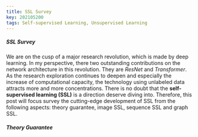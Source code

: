```yaml
---
title: SSL Survey
key: 202105200
tags: Self-supervised Learning, Unsupervised Learning
---
```


##### SSL Survey

We are on the cusp of a major research revolution, which is made by deep learning. In my perspective, there two outstanding contributions on the network architecture in this revolution. They are $\textit{ResNet}$ and $Transformer$. As the research exploration continues to deepen and especially the increase of computational capacity, the technology using unlabeled data attracts more and more concentrations. There is no doubt that the **self-supervised learning (SSL)** is a direction deserve diving into. Therefore, this post will focus survey the cutting-edge development of SSL from the following aspects: theory guarantee, image SSL, sequence SSL and graph SSL.

<!--more-->

##### Theory Guarantee





